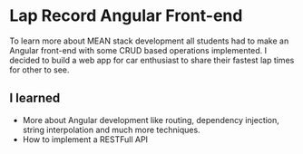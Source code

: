 # Lap Record Angular Front-end

To learn more about MEAN stack development all students had to make an Angular front-end with some CRUD based operations implemented. I decided to build a web app for car enthusiast to share their fastest lap times for other to see. 

## I learned

- More about Angular development like routing, dependency injection, string interpolation and much more techniques.
- How to implement a RESTFull API
